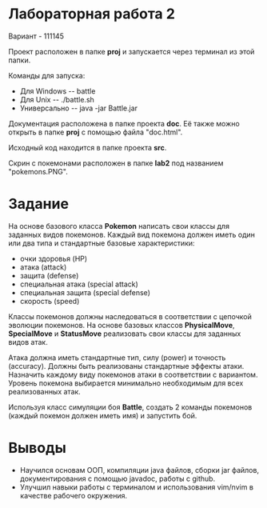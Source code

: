 # Лабораторная работа 2
Вариант - 111145

Проект расположен в папке **proj** и запускается через терминал из этой папки. 

Команды для запуска:
- Для Windows -- battle
- Для Unix -- ./battle.sh
- Универсально -- java -jar Battle.jar

Документация расположена в папке проекта **doc**. Её также можно открыть в папке **proj** с помощью файла "doc.html".

Исходный код находится в папке проекта **src**.

Скрин с покемонами расположен в папке **lab2** под названием "pokemons.PNG".

# Задание

На основе базового класса **Pokemon** написать свои классы для заданных видов покемонов. Каждый вид покемона должен иметь один или два типа и стандартные базовые характеристики:

- очки здоровья (HP)
- атака (attack)
- защита (defense)
- специальная атака (special attack)
- специальная защита (special defense)
- скорость (speed)

Классы покемонов должны наследоваться в соответствии с цепочкой эволюции покемонов. На основе базовых классов **PhysicalMove**, **SpecialMove** и **StatusMove** реализовать свои классы для заданных видов атак.

Атака должна иметь стандартные тип, силу (power) и точность (accuracy). Должны быть реализованы стандартные эффекты атаки. Назначить каждому виду покемонов атаки в соответствии с вариантом. Уровень покемона выбирается минимально необходимым для всех реализованных атак.

Используя класс симуляции боя **Battle**, создать 2 команды покемонов (каждый покемон должен иметь имя) и запустить бой.

# Выводы
- Научился основам ООП, компиляции java файлов, сборки jar файлов, документирования с помощью javadoc, работы с github.
- Улучшил навыки работы с терминалом и использования vim/nvim в качестве рабочего окружения.
